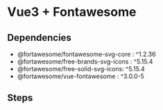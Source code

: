 # Vue3 + Fontawesome
## Dependencies
- @fortawesome/fontawesome-svg-core : ^1.2.36
- @fortawesome/free-brands-svg-icons : ^5.15.4
- @fortawesome/free-solid-svg-icons: ^5.15.4
- @fortawesome/vue-fontawesome : ^3.0.0-5
## Steps

